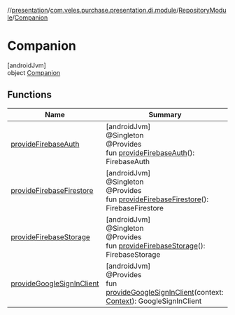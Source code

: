 //[presentation](../../../../index.md)/[com.veles.purchase.presentation.di.module](../../index.md)/[RepositoryModule](../index.md)/[Companion](index.md)

# Companion

[androidJvm]\
object [Companion](index.md)

## Functions

| Name | Summary |
|---|---|
| [provideFirebaseAuth](provide-firebase-auth.md) | [androidJvm]<br>@Singleton<br>@Provides<br>fun [provideFirebaseAuth](provide-firebase-auth.md)(): FirebaseAuth |
| [provideFirebaseFirestore](provide-firebase-firestore.md) | [androidJvm]<br>@Singleton<br>@Provides<br>fun [provideFirebaseFirestore](provide-firebase-firestore.md)(): FirebaseFirestore |
| [provideFirebaseStorage](provide-firebase-storage.md) | [androidJvm]<br>@Singleton<br>@Provides<br>fun [provideFirebaseStorage](provide-firebase-storage.md)(): FirebaseStorage |
| [provideGoogleSignInClient](provide-google-sign-in-client.md) | [androidJvm]<br>@Provides<br>fun [provideGoogleSignInClient](provide-google-sign-in-client.md)(context: [Context](https://developer.android.com/reference/kotlin/android/content/Context.html)): GoogleSignInClient |
